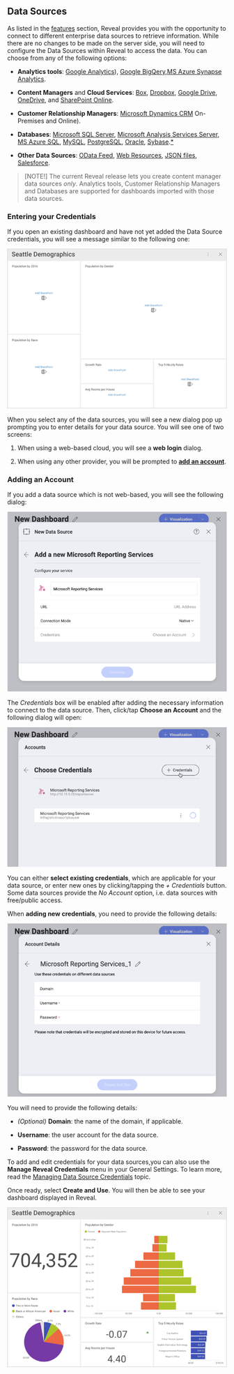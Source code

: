 ## Data Sources

As listed in the [features](Feature-Matrix.md) section, Reveal provides you
with the opportunity to connect to different enterprise data sources to
retrieve information. While there are no changes to be made on the
server side, you will need to configure the Data Sources within Reveal
to access the data. You can choose from any of the following options:

  - **Analytics tools**: [Google Analytics](google-analytics.md)), [Google BigQery](google-bigquery.md),[MS Azure Synapse Analytics](microsoft-azure-synapse-analytics.md).
  - **Content Managers** and **Cloud Services**: [Box](Box.md),
    [Dropbox](Dropbox.md), [Google Drive](Google-Drive.md),
    [OneDrive](OneDrive.md), and [SharePoint Online](SharePoint.md).

  - **Customer Relationship Managers**: [Microsoft Dynamics CRM](Microsoft-Dynamics-CRM.md) On-Premises and Online).

  - **Databases**: [Microsoft SQL Server](Microsoft-SQL-Server.md),
    [Microsoft Analysis Services Server](Microsoft-Analysis-Services.md), [MS Azure SQL](azure-sql.md),
    [MySQL](MySQ.md), [PostgreSQL](PostgreSQL.md), [Oracle](Oracle.md),
    [Sybase](Sybase.md).[\*](Feature-Matrix.html#databases-web)

  - **Other Data Sources**: [OData Feed](OData-Feed.md), [Web Resources](Web-Resource.md), [JSON files](Working-with-Json-files.md), [Salesforce](Salesforce.md).

>[NOTE!]
>The current Reveal release lets you create content manager data sources *only*. Analytics tools, Customer Relationship Managers and Databases are supported for dashboards imported with those data sources.

### Entering your Credentials

If you open an existing dashboard and have not yet added the Data Source
credentials, you will see a message similar to the following one:

![A dashboard with no added data source](images/adding-data-source-account.png)

When you select any of the data sources, you will see a new dialog pop up prompting you to enter details for your data source. You will see one
of two screens:

1.  When using a web-based cloud, you will see a **web login** dialog.

2.  When using any other provider, you will be prompted to [**add an account**](#adding-account).

### Adding an Account

If you add a data source which is not web-based, you will see the following dialog:

![Adding Account dialog](images/adding-account.png)

The _Credentials_ box will be enabled after adding the necessary information to connect to the data source. Then, click/tap **Choose an Account** and the following dialog will open:

![Choose Credentials Dialog](images/choose-credentials-dialog.png)

You can either **select existing credentials**, which are applicable for your data source, or enter new ones by clicking/tapping the _+ Credentials_ button. Some data sources provide the _No Account_ option, i.e. data sources with free/public access.

When **adding new credentials**, you need to provide the following details:

![add new credentials dialog](images/Creating-New-Account.png)

You will need to provide the following details:

  - *(Optional)* **Domain**: the name of the domain, if applicable.

  - **Username**: the user account for the data source.

  - **Password**: the password for the data source.

To add and edit credentials for your data sources,you can also use the **Manage Reveal Credentials** menu in your General Settings. To learn more, read the [Managing Data Source Credentials](Managing-Data-Source-Credentials.md) topic.

Once ready, select **Create and Use**. You will then be able to see your
dashboard displayed in Reveal.

![Seattle Demographics dashboard displayed](images/seattle-demographics-dashboard.png)
